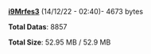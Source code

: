 [**i9Mrfes3**](/data/i9Mrfes3.txt) (14/12/22 - 02:40)- 4673 bytes

**Total Datas**: 8857

**Total Size**: 52.95 MB / 52.9 MB